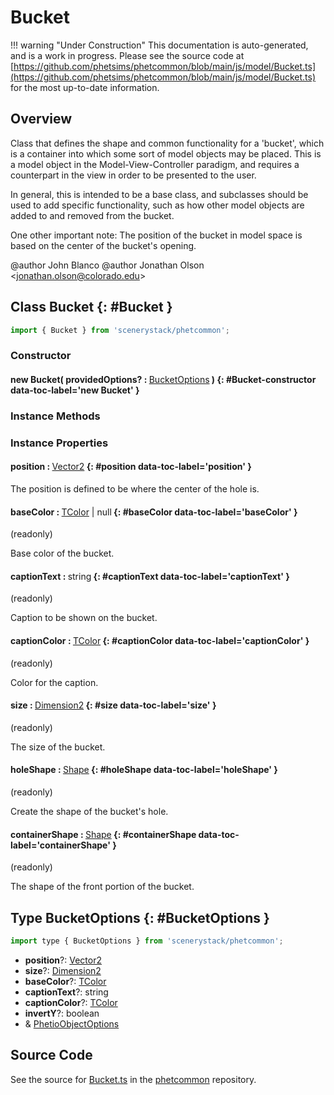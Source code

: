 # Bucket

!!! warning "Under Construction"
    This documentation is auto-generated, and is a work in progress. Please see the source code at
    [https://github.com/phetsims/phetcommon/blob/main/js/model/Bucket.ts](https://github.com/phetsims/phetcommon/blob/main/js/model/Bucket.ts) for the most up-to-date information.

## Overview

Class that defines the shape and common functionality for a 'bucket', which is a container into which some sort of
model objects may be placed.  This is a model object in the Model-View-Controller paradigm, and requires a
counterpart in the view in order to be presented to the user.

In general, this is intended to be a base class, and subclasses should be used to add specific functionality, such as
how other model objects are added to and removed from the bucket.

One other important note: The position of the bucket in model space is based on the center of the bucket's opening.

@author John Blanco
@author Jonathan Olson &lt;jonathan.olson@colorado.edu&gt;

## Class Bucket {: #Bucket }


```js
import { Bucket } from 'scenerystack/phetcommon';
```
### Constructor

#### new Bucket( providedOptions? : <span style="font-weight: 400;">[BucketOptions](../phetcommon/Bucket.md#BucketOptions)</span> ) {: #Bucket-constructor data-toc-label='new Bucket' }

### Instance Methods



### Instance Properties

#### position : <span style="font-weight: 400;">[Vector2](../dot/Vector2.md)</span> {: #position data-toc-label='position' }

The position is defined to be where the center of the hole is.

#### baseColor : <span style="font-weight: 400;">[TColor](../scenery/TColor.md) | <span style="color: hsla(calc(var(--md-hue) + 180deg),80%,40%,1);">null</span></span> {: #baseColor data-toc-label='baseColor' }

(readonly)

Base color of the bucket.

#### captionText : <span style="font-weight: 400;"><span style="color: hsla(calc(var(--md-hue) + 180deg),80%,40%,1);">string</span></span> {: #captionText data-toc-label='captionText' }

(readonly)

Caption to be shown on the bucket.

#### captionColor : <span style="font-weight: 400;">[TColor](../scenery/TColor.md)</span> {: #captionColor data-toc-label='captionColor' }

(readonly)

Color for the caption.

#### size : <span style="font-weight: 400;">[Dimension2](../dot/Dimension2.md)</span> {: #size data-toc-label='size' }

(readonly)

The size of the bucket.

#### holeShape : <span style="font-weight: 400;">[Shape](../kite/Shape.md)</span> {: #holeShape data-toc-label='holeShape' }

(readonly)

Create the shape of the bucket's hole.

#### containerShape : <span style="font-weight: 400;">[Shape](../kite/Shape.md)</span> {: #containerShape data-toc-label='containerShape' }

(readonly)

The shape of the front portion of the bucket.



## Type BucketOptions {: #BucketOptions }


```js
import type { BucketOptions } from 'scenerystack/phetcommon';
```


- **position**?: [Vector2](../dot/Vector2.md)
- **size**?: [Dimension2](../dot/Dimension2.md)
- **baseColor**?: [TColor](../scenery/TColor.md)
- **captionText**?: <span style="color: hsla(calc(var(--md-hue) + 180deg),80%,40%,1);">string</span>
- **captionColor**?: [TColor](../scenery/TColor.md)
- **invertY**?: <span style="color: hsla(calc(var(--md-hue) + 180deg),80%,40%,1);">boolean</span>
- &amp; [PhetioObjectOptions](../tandem/PhetioObject.md#PhetioObjectOptions)




## Source Code

See the source for [Bucket.ts](https://github.com/phetsims/phetcommon/blob/main/js/model/Bucket.ts) in the [phetcommon](https://github.com/phetsims/phetcommon) repository.
